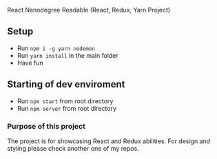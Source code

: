 React Nanodegree Readable (React, Redux, Yarn Project)

## Setup

- Run `npm i -g yarn nodemon`
- Run `yarn install` in the main folder
- Have fun

## Starting of dev enviroment

- Run `npm start` from root directory
- Run `npm server` from root directory

### Purpose of this project

The project is for showcasing React and Redux abilities. For design and styling please check another one of my repos.